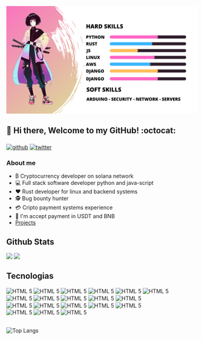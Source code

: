 ![alt text](./welcome/SKILLS.png)



## 👋 Hi there, Welcome to my GitHub! :octocat:

### 

[![github](https://img.shields.io/badge/-Github-000?style=for-the-badge&logo=Github&logoColor=white&link=https://github.com/th3maid)](https://github.com/th3maid)
[![twitter](https://img.shields.io/badge/Twitter-1DA1F2?style=for-the-badge&logo=twitter&logoColor=white)](https://twitter.com/CosmicWolf42) 

### About me
- ₿  Cryptocurrency developer on solana network
- 💻 Full stack software developer python and java-script
- ❤️ Rust developer for linux and backend systems 
- 🕵️ Bug bounty hunter 
- 💳 Cripto payment systems experience
- 💸 I'm accept payment in USDT and BNB
- [Projects](https://github.com/th3maid/projects)

## Github Stats

<span>
   <img height="150vw" src="https://github-readme-stats.vercel.app/api?username=th3maid&count_private=true&show_icons=true&theme=dracula&&include_all_commits=true&hide=contribs&hide_border=false"/>
   <img height="150vw" src="https://github-readme-stats-eight-theta.vercel.app/api/top-langs/?username=th3maid&hide=html,python&layout=compact&langs_count=8&theme=dracula"/>
</span>

## Tecnologias

<div>
<img align="center" alt="HTML 5" src="https://img.shields.io/badge/HTML5-E34F26?style=for-the-badge&logo=html5&logoColor=white" />
<img align="center" alt="HTML 5" src="https://img.shields.io/badge/CSS3-1572B6?style=for-the-badge&logo=css3&logoColor=white" />
<img align="center" alt="HTML 5" src="https://img.shields.io/badge/JavaScript-F7DF1E?style=for-the-badge&logo=javascript&logoColor=black" />
<img align="center" alt="HTML 5" src="https://img.shields.io/badge/React-20232A?style=for-the-badge&logo=react&logoColor=61DAFB" />
<img align="center" alt="HTML 5" src="https://img.shields.io/badge/React_Router-CA4245?style=for-the-badge&logo=react-router&logoColor=white" />
 <img align="center" alt="HTML 5" src="https://img.shields.io/badge/Redux-593D88?style=for-the-badge&logo=redux&logoColor=white" /><br />
<img align="center" alt="HTML 5" src="https://img.shields.io/badge/Bootstrap-563D7C?style=for-the-badge&logo=bootstrap&logoColor=white" />
<img align="center" alt="HTML 5" src="https://img.shields.io/badge/Heroku-430098?style=for-the-badge&logo=heroku&logoColor=white" />
<img align="center" alt="HTML 5" src="https://img.shields.io/badge/Tailwind_CSS-38B2AC?style=for-the-badge&logo=tailwind-css&logoColor=white" />
<img align="center" alt="HTML 5" src="https://img.shields.io/badge/Node.js-43853D?style=for-the-badge&logo=node.js&logoColor=white" />
<img align="center" alt="HTML 5" src="https://img.shields.io/badge/MySQL-00000F?style=for-the-badge&logo=mysql&logoColor=white" /><br />
<img align="center" alt="HTML 5" src="https://img.shields.io/badge/sequelize-323330?style=for-the-badge&logo=sequelize&logoColor=blue" />
<img align="center" alt="HTML 5" src="https://img.shields.io/badge/testing%20library-323330?style=for-the-badge&logo=testing-library&logoColor=red" />
<img align="center" alt="HTML 5" src="https://img.shields.io/badge/Jest-323330?style=for-the-badge&logo=Jest&logoColor=white" />
<img align="center" alt="HTML 5" src="https://img.shields.io/badge/mocha.js-323330?style=for-the-badge&logo=mocha&logoColor=Brown" />
<img align="center" alt="HTML 5" src="https://img.shields.io/badge/chai.js-323330?style=for-the-badge&logo=chai&logoColor=red" /><br />
<img align="center" alt="HTML 5" src="https://img.shields.io/badge/sinon.js-323330?style=for-the-badge&logo=sinon" />
<img align="center" alt="HTML 5" src="https://img.shields.io/badge/eslint-3A33D1?style=for-the-badge&logo=eslint&logoColor=white" />
<img align="center" alt="HTML 5" src="https://img.shields.io/badge/Trello-0052CC?style=for-the-badge&logo=trello&logoColor=white" />
</div><br />

![Top Langs](https://github-readme-stats.vercel.app/api/top-langs/?username=th3maid&theme=tokyonight)
